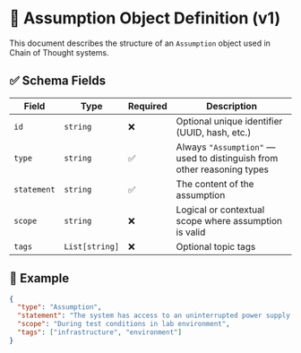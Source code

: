 # 📘 Assumption Object Definition (v1)

This document describes the structure of an `Assumption` object used in Chain of Thought systems.

## ✅ Schema Fields

| Field         | Type          | Required | Description                                                                 |
|---------------|---------------|----------|-----------------------------------------------------------------------------|
| `id`          | `string`      | ❌       | Optional unique identifier (UUID, hash, etc.)                               |
| `type`        | `string`      | ✅       | Always `"Assumption"` — used to distinguish from other reasoning types      |
| `statement`   | `string`      | ✅       | The content of the assumption                                               |
| `scope`       | `string`      | ❌       | Logical or contextual scope where assumption is valid                       |
| `tags`        | `List[string]`| ❌       | Optional topic tags                                                         |

## 🧪 Example

```json
{
  "type": "Assumption",
  "statement": "The system has access to an uninterrupted power supply.",
  "scope": "During test conditions in lab environment",
  "tags": ["infrastructure", "environment"]
}
```